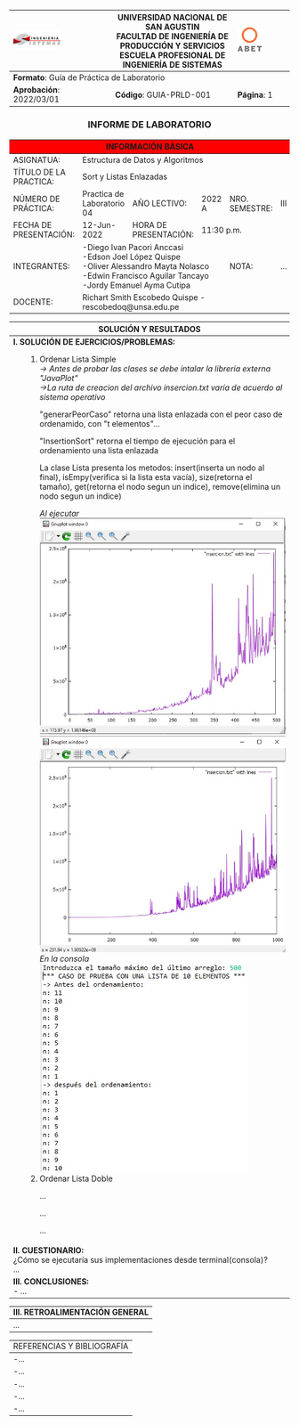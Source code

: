<div align="center">
<table>
    <theader>
        <tr>
            <td><img src="https://github.com/rescobedoq/pw2/blob/main/epis.png?raw=true" alt="EPIS" style="width:50%; height:auto"/></td>
            <th>
                <span style="font-weight:bold;">UNIVERSIDAD NACIONAL DE SAN AGUSTIN</span><br />
                <span style="font-weight:bold;">FACULTAD DE INGENIERÍA DE PRODUCCIÓN Y SERVICIOS</span><br />
                <span style="font-weight:bold;">ESCUELA PROFESIONAL DE INGENIERÍA DE SISTEMAS</span>
            </th>
            <td><img src="https://github.com/rescobedoq/pw2/blob/main/abet.png?raw=true" alt="ABET" style="width:50%; height:auto"/></td>
        </tr>
    </theader>
    <tbody>
        <tr><td colspan="3"><span style="font-weight:bold;">Formato</span>: Guía de Práctica de Laboratorio</td></tr>
        <tr><td><span style="font-weight:bold;">Aprobación</span>:  2022/03/01</td><td><span style="font-weight:bold;">Código</span>: GUIA-PRLD-001</td><td><span style="font-weight:bold;">Página</span>: 1</td></tr>
    </tbody>
</table>
</div>
<div align="center">
 <h3>INFORME DE LABORATORIO</h3>
</div>
<table>
 <theader>
  <tr><th colspan="6" bgcolor="red">INFORMACIÓN BÁSICA</th></tr>
 </theader>
 <tbody>
  <tr><td>ASIGNATUA:</td><td colspan="5">Estructura de Datos y Algoritmos</td></tr>
  <tr><td>TÍTULO DE LA PRACTICA:</td><td colspan="4">Sort y Listas Enlazadas<td></tr>
  <tr><td>NÚMERO DE PRÁCTICA:</td><td>Practica de Laboratorio 04</td><td>AÑO LECTIVO:</td><td>2022 A</td><td>NRO. SEMESTRE:</td><td>III</td></tr>
  <tr><td>FECHA DE PRESENTACIÓN:</td><td>12-Jun-2022</td><td>HORA DE PRESENTACIÓN:</td><td colspan="3">11:30 p.m.</td></tr>
  <tr><td>INTEGRANTES:</td><td colspan="3">-Diego Ivan Pacori Anccasi<br>-Edson Joel López Quispe<br>-Oliver Alessandro Mayta Nolasco<br>-Edwin Francisco Aguilar Tancayo<br>-Jordy Emanuel Ayma Cutipa</td><td>NOTA:</td><td>...</td></tr>
  <tr><td>DOCENTE:</td><td colspan="5">Richart Smith Escobedo Quispe - rescobedoq@unsa.edu.pe</td></tr>
 </tbody>
</table>
<table>
 <theader>
  <tr><th>SOLUCIÓN Y RESULTADOS</th></tr>
 </theader>
 <tbody>
  <tr><td><strong>I. SOLUCIÓN DE EJERCICIOS/PROBLEMAS:</strong><br>
  <ul>
    <ol>
        <li>Ordenar Lista Simple</li>
	    <em>-> Antes de probar las clases se debe intalar la libreria externa "JavaPlot"</em><br>
	    <em>->La ruta de creacion del archivo insercion.txt varía de acuerdo al sistema operativo</em>
            <p>"generarPeorCaso" retorna una lista enlazada con el peor caso de ordenamido, con "t elementos"...</p>
            <p>"InsertionSort" retorna el tiempo de ejecución para el ordenamiento una lista enlazada</p>
	    <p>La clase Lista presenta los metodos: insert(inserta un nodo al final), isEmpy(verifica si la lista esta vacía), size(retorna el tamaño), get(retorna el nodo segun un indice), remove(elimina un nodo segun un indice)</p>
	    <em>Al ejecutar</em><br>
	    <img src="Imagenes/500.jpeg"><br>
	    <img src="Imagenes/1000.jpeg"><br>
	    <em>En la consola</em><br>
	    <img src="Imagenes/consola.jpeg"><br>
        <li>Ordenar Lista Doble</li>
            <p>...</p>
            <p>...</p>
            <p>...</p>
    </ol>
  </ul>

  </td></tr>
  <tr><td><strong>II. CUESTIONARIO:</strong><br>¿Cómo se ejecutaría sus implementaciones desde terminal(consola)?<br>...  
  </td></tr>


  <tr><td><strong>III. CONCLUSIONES:</strong><br>- ...
  </td></tr>
 </tbody>
</table>

<table>
 <theader>
  <tr><td><strong>III. RETROALIMENTACIÓN GENERAL</strong><br>
  </td><tr>
 </theader>
 <tbody>
  <tr><td>...</td></tr>
 </tbody>
</table>


<table>
 <theader>
  <tr><td>REFERENCIAS Y BIBLIOGRAFÍA</td><tr>
 </theader>
 <tbody>
  <tr><td>-...</td></tr>
  <tr><td>-...</td></tr>
  <tr><td>-...</td></tr>
  <tr><td>-...</td></tr>
  <tr><td>-...</td></tr>
 </tbody>
</table>

